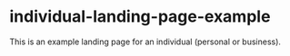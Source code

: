 # individual-landing-page-example
This is an example landing page for an individual (personal or business). 
